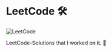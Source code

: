 # LeetCode 🛠 
![LeetCode](https://leetcode.com/static/images/LeetCode_Sharing.png)

LeetCode-Solutions that I worked on it. 🚀
